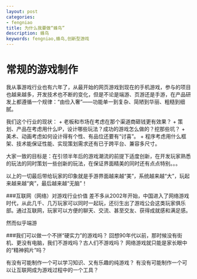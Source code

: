 ```yaml
---
layout: post
categories: 
- fengniao
title: 为什么我要做“蜂鸟”
description: 蜂鸟
keywords: fengniao,蜂鸟,创新型游戏
---
```


常规的游戏制作
========
我从事游戏行业也有六年了，从最开始的网页游戏到现在的手机游戏，参与的项目也越来越多，开发技术也不断的变化，但是不论是端游、页游还是手游，在产品研发上都遵循一个规律：“由俭入奢”——功能单一到复杂、简陋到华丽、粗糙到细腻。

我们这个行业的现状：
    + 老板和市场在考虑在那个渠道商砸钱更有效果？
    + 策划、产品在考虑用什么IP，设计哪些玩法？成功的游戏怎么做的？挖那些坑？
    + 美术、动画考虑如何设计得有个性、有品位还要有“讨喜”。
    + 程序考虑用什么框架、技术能保证性能、实现策划需求还有已于跨平台、兼容多尺寸。

大家一致的目标是：在引领半年后的游戏潮流的前提下适度创新，在开发玩家熟悉的玩法的同时策划一些创新的玩法，在保证界面精美的同时还有点点特别。。。

以上的一切最后带给玩家的印象就是手游界面越来越“美”，系统越来越“大”，玩起来越来越“爽”，最后越来越“无脑”！


###互联网（网络）对游戏行业价值
差不多从2002年开始，中国进入了网络游戏时代，从此几千、几万玩家可以同时一起玩，还衍生出了游戏公会这类玩家俱乐部。通过互联网，玩家可以方便的聊天、交流、甚至交友、获得成就感和满足感。

然而似乎端游


###我们可以做一个不拼“硬实力”的游戏吗？
回想90年代以前，那时候没有街机、更没有电脑，我们不游戏吗？古人们不游戏吗？
网络游戏就只能是家长眼中的“精神鸦片”吗？

有没有可能制作一个可以学习知识、又有乐趣的纯游戏？
有没有可能制作一个可以让互联网成为游戏过程中的一个工具？



